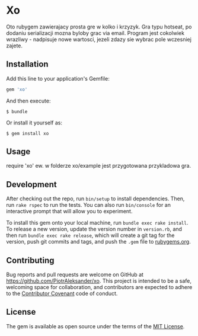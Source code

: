 # Xo

Oto rubygem zawierajacy prosta gre w kolko i krzyzyk. Gra typu hotseat, po dodaniu serializacji mozna byloby grac via email. Program jest cokolwiek wrazliwy - nadpisuje nowe wartosci, jezeli zdazy sie wybrac pole wczesniej zajete.

## Installation

Add this line to your application's Gemfile:

```ruby
gem 'xo'
```

And then execute:

    $ bundle

Or install it yourself as:

    $ gem install xo

## Usage

require 'xo'
ew. w folderze xo/example jest przygotowana przykladowa gra.

## Development

After checking out the repo, run `bin/setup` to install dependencies. Then, run `rake rspec` to run the tests. You can also run `bin/console` for an interactive prompt that will allow you to experiment.

To install this gem onto your local machine, run `bundle exec rake install`. To release a new version, update the version number in `version.rb`, and then run `bundle exec rake release`, which will create a git tag for the version, push git commits and tags, and push the `.gem` file to [rubygems.org](https://rubygems.org).

## Contributing

Bug reports and pull requests are welcome on GitHub at https://github.com/PiotrAleksander/xo. This project is intended to be a safe, welcoming space for collaboration, and contributors are expected to adhere to the [Contributor Covenant](contributor-covenant.org) code of conduct.


## License

The gem is available as open source under the terms of the [MIT License](http://opensource.org/licenses/MIT).

